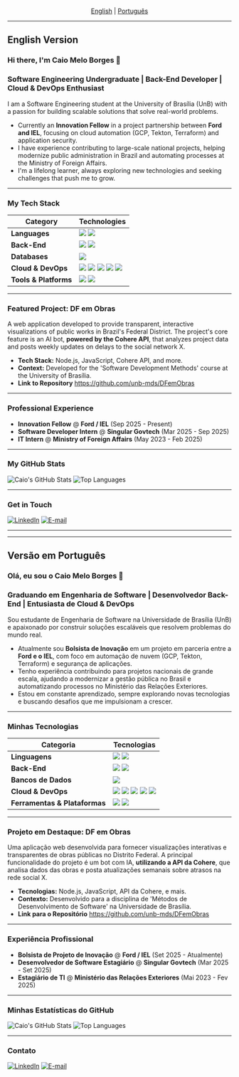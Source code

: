 <div align="center">

[English](#english-version) | [Português](#versão-em-português)

</div>

---
## English Version

### Hi there, I'm Caio Melo Borges 👋

### Software Engineering Undergraduate | Back-End Developer | Cloud & DevOps Enthusiast

I am a Software Engineering student at the University of Brasília (UnB) with a passion for building scalable solutions that solve real-world problems.

- Currently an **Innovation Fellow** in a project partnership between **Ford and IEL**, focusing on cloud automation (GCP, Tekton, Terraform) and application security.
- I have experience contributing to large-scale national projects, helping modernize public administration in Brazil and automating processes at the Ministry of Foreign Affairs.
- I'm a lifelong learner, always exploring new technologies and seeking challenges that push me to grow.

---

### My Tech Stack

| Category | Technologies |
|---|---|
| **Languages** | <img src="https://img.shields.io/badge/JavaScript-F7DF1E?style=for-the-badge&logo=javascript&logoColor=black"> <img src="https://img.shields.io/badge/Java-ED8B00?style=for-the-badge&logo=openjdk&logoColor=white"> |
| **Back-End** | <img src="https://img.shields.io/badge/Node.js-339933?style=for-the-badge&logo=nodedotjs&logoColor=white"> <img src="https://img.shields.io/badge/Spring-6DB33F?style=for-the-badge&logo=spring&logoColor=white"> |
| **Databases**| <img src="https://img.shields.io/badge/PostgreSQL-336791?style=for-the-badge&logo=postgresql&logoColor=white"> |
| **Cloud & DevOps**| <img src="https://img.shields.io/badge/Google%20Cloud-4285F4?style=for-the-badge&logo=googlecloud&logoColor=white"> <img src="https://img.shields.io/badge/Kubernetes-326CE5?style=for-the-badge&logo=kubernetes&logoColor=white"> <img src="https://img.shields.io/badge/Docker-2496ED?style=for-the-badge&logo=docker&logoColor=white"> <img src="https://img.shields.io/badge/Tekton-2763B5?style=for-the-badge&logo=tekton&logoColor=white"> <img src="https://img.shields.io/badge/Terraform-7B42BC?style=for-the-badge&logo=terraform&logoColor=white"> |
| **Tools & Platforms**| <img src="https://img.shields.io/badge/Git-F05032?style=for-the-badge&logo=git&logoColor=white"> <img src="https://img.shields.io/badge/Power%20Platform-742774?style=for-the-badge&logo=microsoftpowerplatform&logoColor=white"> |

---

### Featured Project: DF em Obras

A web application developed to provide transparent, interactive visualizations of public works in Brazil's Federal District. The project's core feature is an AI bot, **powered by the Cohere API**, that analyzes project data and posts weekly updates on delays to the social network X.

- **Tech Stack:** Node.js, JavaScript, Cohere API, and more.
- **Context:** Developed for the 'Software Development Methods' course at the University of Brasília.
- **Link to Repository** https://github.com/unb-mds/DFemObras

---

### Professional Experience
- **Innovation Fellow** @ **Ford / IEL** (Sep 2025 - Present)
- **Software Developer Intern** @ **Singular Govtech** (Mar 2025 - Sep 2025)
- **IT Intern** @ **Ministry of Foreign Affairs** (May 2023 - Feb 2025)

---

### My GitHub Stats

![Caio's GitHub Stats](https://github-readme-stats.vercel.app/api?username=CaioMelo25&show_icons=true&theme=radical&rank_icon=github)
![Top Languages](https://github-readme-stats.vercel.app/api/top-langs/?username=CaioMelo25&layout=compact&theme=radical)

---

### Get in Touch

[![LinkedIn](https://img.shields.io/badge/LinkedIn-caio--melo--borges-blue?style=for-the-badge&logo=linkedin)](https://www.linkedin.com/in/caio-melo-borges/)
[![E-mail](https://img.shields.io/badge/Email-caioborges250802%40gmail.com-red?style=for-the-badge&logo=gmail&logoColor=white)](mailto:caioborges250802@gmail.com)

---
---

## Versão em Português

### Olá, eu sou o Caio Melo Borges 👋

### Graduando em Engenharia de Software | Desenvolvedor Back-End | Entusiasta de Cloud & DevOps

Sou estudante de Engenharia de Software na Universidade de Brasília (UnB) e apaixonado por construir soluções escaláveis que resolvem problemas do mundo real.

- Atualmente sou **Bolsista de Inovação** em um projeto em parceria entre a **Ford e o IEL**, com foco em automação de nuvem (GCP, Tekton, Terraform) e segurança de aplicações.
- Tenho experiência contribuindo para projetos nacionais de grande escala, ajudando a modernizar a gestão pública no Brasil e automatizando processos no Ministério das Relações Exteriores.
- Estou em constante aprendizado, sempre explorando novas tecnologias e buscando desafios que me impulsionam a crescer.

---

### Minhas Tecnologias

| Categoria | Tecnologias |
|---|---|
| **Linguagens** | <img src="https://img.shields.io/badge/JavaScript-F7DF1E?style=for-the-badge&logo=javascript&logoColor=black"> <img src="https://img.shields.io/badge/Java-ED8B00?style=for-the-badge&logo=openjdk&logoColor=white"> |
| **Back-End** | <img src="https://img.shields.io/badge/Node.js-339933?style=for-the-badge&logo=nodedotjs&logoColor=white"> <img src="https://img.shields.io/badge/Spring-6DB33F?style=for-the-badge&logo=spring&logoColor=white"> |
| **Bancos de Dados**| <img src="https://img.shields.io/badge/PostgreSQL-336791?style=for-the-badge&logo=postgresql&logoColor=white"> |
| **Cloud & DevOps**| <img src="https://img.shields.io/badge/Google%20Cloud-4285F4?style=for-the-badge&logo=googlecloud&logoColor=white"> <img src="https://img.shields.io/badge/Kubernetes-326CE5?style=for-the-badge&logo=kubernetes&logoColor=white"> <img src="https://img.shields.io/badge/Docker-2496ED?style=for-the-badge&logo=docker&logoColor=white"> <img src="https://img.shields.io/badge/Tekton-2763B5?style=for-the-badge&logo=tekton&logoColor=white"> <img src="https://img.shields.io/badge/Terraform-7B42BC?style=for-the-badge&logo=terraform&logoColor=white"> |
| **Ferramentas & Plataformas**| <img src="https://img.shields.io/badge/Git-F05032?style=for-the-badge&logo=git&logoColor=white"> <img src="https://img.shields.io/badge/Power%20Platform-742774?style=for-the-badge&logo=microsoftpowerplatform&logoColor=white"> |

---

### Projeto em Destaque: DF em Obras

Uma aplicação web desenvolvida para fornecer visualizações interativas e transparentes de obras públicas no Distrito Federal. A principal funcionalidade do projeto é um bot com IA, **utilizando a API da Cohere**, que analisa dados das obras e posta atualizações semanais sobre atrasos na rede social X.

- **Tecnologias:** Node.js, JavaScript, API da Cohere, e mais.
- **Contexto:** Desenvolvido para a disciplina de 'Métodos de Desenvolvimento de Software' na Universidade de Brasília.
- **Link para o Repositório** https://github.com/unb-mds/DFemObras

---

### Experiência Profissional
- **Bolsista de Projeto de Inovação** @ **Ford / IEL** (Set 2025 - Atualmente)
- **Desenvolvedor de Software Estagiário** @ **Singular Govtech** (Mar 2025 - Set 2025)
- **Estagiário de TI** @ **Ministério das Relações Exteriores** (Mai 2023 - Fev 2025)

---

### Minhas Estatísticas do GitHub

![Caio's GitHub Stats](https://github-readme-stats.vercel.app/api?username=CaioMelo25&show_icons=true&theme=radical&rank_icon=github)
![Top Languages](https://github-readme-stats.vercel.app/api/top-langs/?username=CaioMelo25&layout=compact&theme=radical)

---

### Contato

[![LinkedIn](https://img.shields.io/badge/LinkedIn-caio--melo--borges-blue?style=for-the-badge&logo=linkedin)](https://www.linkedin.com/in/caio-melo-borges/)
[![E-mail](https://img.shields.io/badge/Email-caioborges250802%40gmail.com-red?style=for-the-badge&logo=gmail&logoColor=white)](mailto:caioborges250802@gmail.com)
